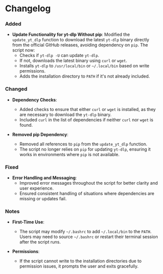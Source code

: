 # Changelog

### Added

- **Update Functionality for yt-dlp Without pip**: Modified the `update_yt_dlp` function to download the latest `yt-dlp` binary directly from the official GitHub releases, avoiding dependency on `pip`. The script now:
  - Checks if `yt-dlp -U` can update `yt-dlp`.
  - If not, downloads the latest binary using `curl` or `wget`.
  - Installs `yt-dlp` to `/usr/local/bin` or `~/.local/bin` based on write permissions.
  - Adds the installation directory to `PATH` if it's not already included.

### Changed

- **Dependency Checks**:
  - Added checks to ensure that either `curl` or `wget` is installed, as they are necessary to download the `yt-dlp` binary.
  - Included `curl` in the list of dependencies if neither `curl` nor `wget` is found.

- **Removed pip Dependency**:
  - Removed all references to `pip` from the `update_yt_dlp` function.
  - The script no longer relies on `pip` for updating `yt-dlp`, ensuring it works in environments where `pip` is not available.

### Fixed

- **Error Handling and Messaging**:
  - Improved error messages throughout the script for better clarity and user experience.
  - Ensured consistent handling of situations where dependencies are missing or updates fail.

### Notes

- **First-Time Use**:
  - The script may modify `~/.bashrc` to add `~/.local/bin` to the `PATH`. Users may need to source `~/.bashrc` or restart their terminal session after the script runs.

- **Permissions**:
  - If the script cannot write to the installation directories due to permission issues, it prompts the user and exits gracefully.
